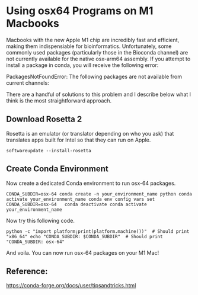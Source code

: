 # Using osx64 Programs on M1 Macbooks
Macbooks with the new Apple M1 chip are incredibly fast and efficient, making them indispensiable for bioinformatics. Unfortunately, some commonly used packages (particularly those in the Bioconda channel) are not currently available for the native osx-arm64 assembly. If you attempt to install a package in conda, you will receive the following error: 

PackagesNotFoundError: The following packages are not available from current channels:

There are a handful of solutions to this problem and I describe below what I think is the most straightforward approach.

## Download Rosetta 2
Rosetta is an emulator (or translator depending on who you ask) that translates apps built for Intel so that they can run on Apple.

`softwareupdate --install-rosetta`

## Create Conda Environment
Now create a dedicated Conda environment to run osx-64 packages. 

`CONDA_SUBDIR=osx-64 conda create -n your_environment_name python
conda activate your_environment_name
conda env config vars set CONDA_SUBDIR=osx-64  
conda deactivate
conda activate your_environment_name`

Now try this following code.

`python -c "import platform;print(platform.machine())"  # Should print "x86_64"
echo "CONDA_SUBDIR: $CONDA_SUBDIR"  # Should print "CONDA_SUBDIR: osx-64"`

And voila. You can now run osx-64 packages on your M1 Mac! 

## Reference:
https://conda-forge.org/docs/user/tipsandtricks.html
